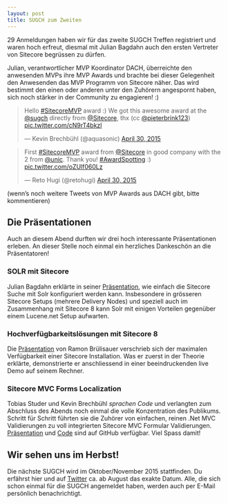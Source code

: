 ```yaml
---
layout: post
title: SUGCH zum Zweiten
---
```


29 Anmeldungen haben wir für das zweite SUGCH Treffen registriert und waren
hoch erfreut, diesmal mit Julian Bagdahn auch den ersten Vertreter von
Sitecore begrüssen zu dürfen.

Julian, verantwortlicher MVP Koordinator DACH, überreichte den anwesenden MVPs
ihre MVP Awards und brachte bei dieser Gelegenheit den Anwesenden das
MVP Programm von Sitecore näher. Das wird bestimmt den einen oder anderen
unter den Zuhörern angespornt haben, sich noch stärker in der Community zu
engagieren! :)

<blockquote class="twitter-tweet" lang="en"><p lang="en" dir="ltr">Hello <a href="https://twitter.com/hashtag/SitecoreMVP?src=hash">#SitecoreMVP</a> award :) We got this awesome award at the <a href="https://twitter.com/sugch">@sugch</a> directly from <a href="https://twitter.com/Sitecore">@Sitecore</a>, thx (cc <a href="https://twitter.com/pieterbrink123">@pieterbrink123</a>) <a href="http://t.co/cN9rT4bkzl">pic.twitter.com/cN9rT4bkzl</a></p>&mdash; Kevin Brechbühl (@aquasonic) <a href="https://twitter.com/aquasonic/status/593804967019978752">April 30, 2015</a></blockquote>
<script async src="//platform.twitter.com/widgets.js" charset="utf-8"></script>


<blockquote class="twitter-tweet" lang="en"><p lang="en" dir="ltr">First <a href="https://twitter.com/hashtag/SitecoreMVP?src=hash">#SitecoreMVP</a> award from <a href="https://twitter.com/Sitecore">@Sitecore</a> in good company with the 2 from <a href="https://twitter.com/unic">@unic</a>. Thank you! <a href="https://twitter.com/hashtag/AwardSpotting?src=hash">#AwardSpotting</a> :) <a href="http://t.co/oZUlf060Lz">pic.twitter.com/oZUlf060Lz</a></p>&mdash; Reto Hugi (@retohugi) <a href="https://twitter.com/retohugi/status/593878360486486016">April 30, 2015</a></blockquote>
<script async src="//platform.twitter.com/widgets.js" charset="utf-8"></script>

(wenn’s noch weitere Tweets von MVP Awards aus DACH gibt, bitte kommentieren)


## Die Präsentationen

Auch an diesem Abend durften wir drei hoch interessante Präsentationen erleben. An
dieser Stelle noch einmal ein herzliches Dankeschön an die Präsentatoren!

### SOLR mit Sitecore

Julian Bagdahn erklärte in seiner [Präsentation](https://github.com/SUGCH/sugch.github.io/blob/master/assets/Julian-Badgahn_Sitecore-with-SOLR.pdf), wie einfach die Sitecore Suche mit Solr
konfiguriert werden kann. Insbesondere in grösseren Sitecore Setups (mehrere Delivery Nodes) und speziell auch im Zusammenhang mit Sitecore 8 kann Solr mit
einigen Vorteilen gegenüber einem Lucene.net Setup aufwarten.


### Hochverfügbarkeitslösungen mit Sitecore 8

Die [Präsentation](https://github.com/SUGCH/sugch.github.io/blob/master/assets/Ramon-Bruelisauer_High-Availability-mit-Sitecore.pdf) von Ramon Brülisauer verschrieb sich der maximalen
Verfügbarkeit einer Sitecore Installation. Was er zuerst in der Theorie
erklärte, demonstrierte er anschliessend in einer beeindruckenden live Demo
auf seinem Rechner.


### Sitecore MVC Forms Localization

Tobias Studer und Kevin Brechbühl *sprachen Code* und verlangten zum Abschluss
des Abends noch einmal die volle Konzentration des Publikums. Schritt für
Schritt führten sie die Zuhörer von einfachen, reinen .Net MVC Validierungen
zu voll integrierten Sitecore MVC Formular Validierungen. [Präsentation](https://github.com/SUGCH/SitecoreMVCFormsLocalization/blob/master/docs/SitecoreMVCFormsLocalization.pdf)
und [Code](https://github.com/SUGCH/SitecoreMVCFormsLocalization) sind auf GitHub verfügbar. Viel Spass damit!


## Wir sehen uns im Herbst!

Die nächste SUGCH wird im Oktober/November 2015 stattfinden. Du erfährst hier
und auf [Twitter](https://twitter.com/sugch) ca. ab August das exakte Datum.
Alle, die sich schon einmal für die SUGCH angemeldet haben, werden auch per
E-Mail persönlich benachrichtigt.
